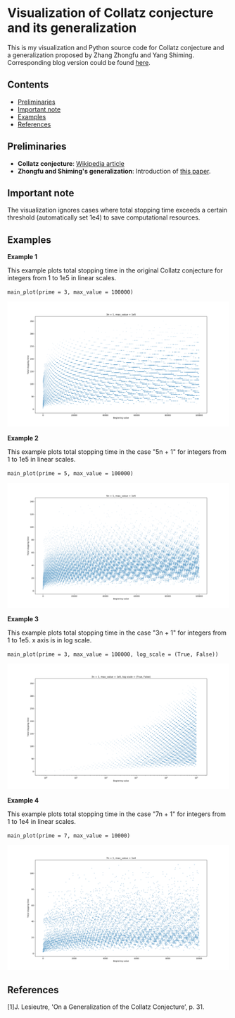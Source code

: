 # Visualization of Collatz conjecture and its generalization

This is my visualization and Python source code for Collatz conjecture and a generalization proposed by Zhang Zhongfu and Yang Shiming. Corresponding blog version could be found [here](https://minnq.github.io/coding%20practice/2019/09/03/collatz/).

## Contents
- [Preliminaries](#preliminaries)
- [Important note](#important-note)
- [Examples](#examples)
- [References](#references)

## Preliminaries

- **Collatz conjecture**: [Wikipedia article]
- **Zhongfu and Shiming's generalization**: Introduction of [this paper].

## Important note

The visualization ignores cases where total stopping time exceeds a certain threshold (automatically set 1e4) to save computational resources.

## Examples

**Example 1**

This example plots total stopping time in the original Collatz conjecture for integers from 1 to 1e5 in linear scales.

`main_plot(prime = 3, max_value = 100000)`

![ex1](Examples/ex1.png)

**Example 2**

This example plots total stopping time in the case "5n + 1" for integers from 1 to 1e5 in linear scales.

`main_plot(prime = 5, max_value = 100000)`

![ex2](Examples/ex2.png)

**Example 3**

This example plots total stopping time in the case "3n + 1" for integers from 1 to 1e5. x axis is in log scale.

`main_plot(prime = 3, max_value = 100000, log_scale = (True, False))`

![ex3](Examples/ex3.png)

**Example 4**

This example plots total stopping time in the case "7n + 1" for integers from 1 to 1e4 in linear scales.

`main_plot(prime = 7, max_value = 10000)`

![ex4](Examples/ex4.png)

## References

[1]J. Lesieutre, 'On a Generalization of the Collatz Conjecture’, p. 31.

[Wikipedia article]: https://en.wikipedia.org/wiki/Collatz_conjecture
[this paper]: http://web.mit.edu/rsi/www/pdfs/papers/2004/2004-lesjohn.pdf
